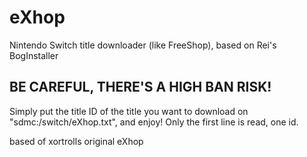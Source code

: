 # eXhop
Nintendo Switch title downloader (like FreeShop), based on Rei's BogInstaller

## BE CAREFUL, THERE'S A HIGH BAN RISK!

Simply put the title ID of the title you want to download on "sdmc:/switch/eXhop.txt", and enjoy!
Only the first line is read, one id.

based of xortrolls original eXhop
